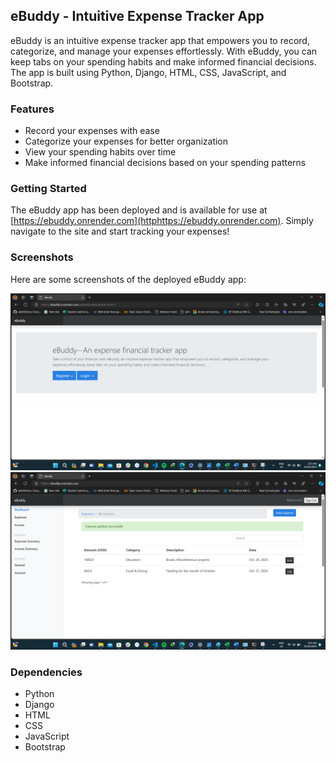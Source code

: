 ## eBuddy - Intuitive Expense Tracker App

eBuddy is an intuitive expense tracker app that empowers you to record, categorize, and manage your expenses effortlessly. With eBuddy, you can keep tabs on your spending habits and make informed financial decisions.
The app is built using Python, Django, HTML, CSS, JavaScript, and Bootstrap.

### Features

- Record your expenses with ease
- Categorize your expenses for better organization
- View your spending habits over time
- Make informed financial decisions based on your spending patterns

### Getting Started

The eBuddy app has been deployed and is available for use at [https://ebuddy.onrender.com](httphttps://ebuddy.onrender.com). Simply navigate to the site and start tracking your expenses!

### Screenshots

Here are some screenshots of the deployed eBuddy app:

![The Homepage](/images/screenshot1.png)
![User dashboard](/images/screenshot2.png)


### Dependencies

- Python
- Django
- HTML
- CSS
- JavaScript
- Bootstrap
